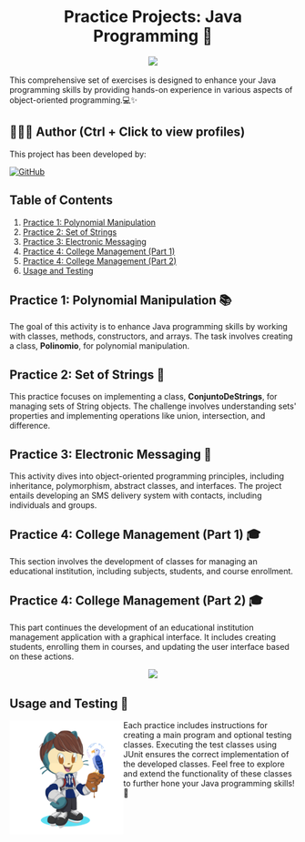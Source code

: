 <h1 align="center">Practice Projects: Java Programming 🚀</h1>

<p align="center">
  <img width="400px" src="https://github.com/AlejandroDavidArzolaSaavedra/TP/assets/90756437/3be47161-954e-4407-8fb0-b619983c59a2">
</p>

This comprehensive set of exercises is designed to enhance your Java programming skills by providing hands-on experience in various aspects of object-oriented programming.💻✨

## 🙆👨‍💻 Author (Ctrl + Click to view profiles)
This project has been developed by:

[![GitHub](https://img.shields.io/badge/GitHub-Alejandro%20David%20Arzola%20Saavedra-red?style=flat-square&logo=github)](https://github.com/AlejandroDavidArzolaSaavedra)

## Table of Contents

1. [Practice 1: Polynomial Manipulation](#practice-1-polynomial-manipulation)
2. [Practice 2: Set of Strings](#practice-2-set-of-strings)
3. [Practice 3: Electronic Messaging](#practice-3-electronic-messaging)
4. [Practice 4: College Management (Part 1)](#practice-4-college-management-part-1)
5. [Practice 4: College Management (Part 2)](#practice-4-college-management-part-2)
6. [Usage and Testing](#usage-and-testing)

## Practice 1: Polynomial Manipulation 📚

The goal of this activity is to enhance Java programming skills by working with classes, methods, constructors, and arrays. The task involves creating a class, **Polinomio**, for polynomial manipulation.

## Practice 2: Set of Strings 🧠

This practice focuses on implementing a class, **ConjuntoDeStrings**, for managing sets of String objects. The challenge involves understanding sets' properties and implementing operations like union, intersection, and difference.

## Practice 3: Electronic Messaging 📱

This activity dives into object-oriented programming principles, including inheritance, polymorphism, abstract classes, and interfaces. The project entails developing an SMS delivery system with contacts, including individuals and groups.

## Practice 4: College Management (Part 1) 🎓

This section involves the development of classes for managing an educational institution, including subjects, students, and course enrollment.

## Practice 4: College Management (Part 2) 🎓

This part continues the development of an educational institution management application with a graphical interface. It includes creating students, enrolling them in courses, and updating the user interface based on these actions.

<p align="center">
  <img width="700px" src="https://github.com/AlejandroDavidArzolaSaavedra/TP/assets/90756437/1906fefe-1d91-426c-b84b-432667ae6812">
</p>

## Usage and Testing 🧪

<img align="left" width="200" height="200" src="https://raw.githubusercontent.com/AlejandroDavidArzolaSaavedra/AlejandroDavidArzolaSaavedra/main/octoSpiritual.png"></a>

Each practice includes instructions for creating a main program and optional testing classes. Executing the test classes using JUnit ensures the correct implementation of the developed classes. Feel free to explore and extend the functionality of these classes to further hone your Java programming skills! 🌟
